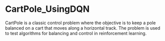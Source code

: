 # CartPole_UsingDQN
CartPole is a classic control problem where the objective is to keep a pole balanced on a cart that moves along a horizontal track. The problem is used to test algorithms for balancing and control in reinforcement learning.
